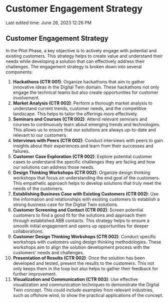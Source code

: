# Customer Engagement Strategy

Last edited time: June 26, 2023 12:26 PM

## **Customer Engagement Strategy**

In the Pilot Phase, a key objective is to actively engage with potential and existing customers. This strategy helps to create value and understand their needs while developing a solution that can effectively address their challenges. The engagement strategy is broken down into several components:

1. **Hackathons (CTR 001)**: Organize hackathons that aim to gather innovative ideas in the Digital Twin domain. These hackathons not only engage the technical teams but also create opportunities for customer involvement.
2. **Market Analysis (CTR 002)**: Perform a thorough market analysis to understand current trends, customer needs, and the competitive landscape. This helps to tailor the offerings more effectively.
3. **Seminars and Courses (CTR 002)**: Attend relevant seminars and courses to continuously learn about emerging trends and technologies. This allows us to ensure that our solutions are always up-to-date and relevant to our customers.
4. **Interviews with Peers (CTR 002)**: Conduct interviews with peers to gain insights about their experiences and learn from their successes and failures.
5. **Customer Case Exploration (CTR 002)**: Explore potential customer cases to understand the specific challenges they are facing and how our solutions can address those needs.
6. **Design Thinking Workshops (CTR 002)**: Organize design thinking workshops that focus on understanding the end goal of the customers. This empathetic approach helps to develop solutions that truly meet the needs of the customers.
7. **Establishing Business Case with Existing Customers (CTR 002)**: Use the information and relationships with existing customers to establish a strong business case for the Digital Twin solutions.
8. **Customer Screening and Contact (CTR 002)**: Screen potential customers to find a good fit for the solutions and approach them through established ABB contacts. This strategy helps to ensure a smooth initial engagement and opens up opportunities for deeper collaborations.
9. **Customer Design Thinking Workshops (CTR 002)**: Conduct specific workshops with customers using design thinking methodologies. These workshops aim to align the solution development process with the customers' needs and challenges.
10. **Presentation of Results (CTR 002)**: Once the solution has been developed and tested, present the results to the customers. This not only keeps them in the loop but also helps to gather their feedback for further improvement.
11. **Visualization and Communication (CTR 003)**: Use effective visualization and communication techniques to demonstrate the Digital Twin concept. This could include examples from relevant industries, such as offshore wind, to show the practical applications of the concept.